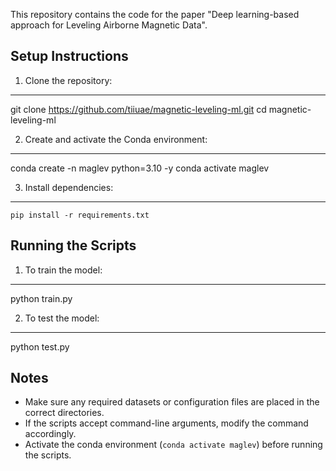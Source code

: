 This repository contains the code for the paper "Deep learning-based approach for Leveling Airborne Magnetic Data".


## Setup Instructions

1. Clone the repository:
-------------------------
git clone https://github.com/tiiuae/magnetic-leveling-ml.git
cd magnetic-leveling-ml

2. Create and activate the Conda environment:
---------------------------------------------
conda create -n maglev python=3.10 -y
conda activate maglev

3. Install dependencies:
------------------------
    pip install -r requirements.txt


## Running the Scripts

1. To train the model:
-----------------------
python train.py

2. To test the model:
----------------------
python test.py


## Notes

- Make sure any required datasets or configuration files are placed in the correct directories.
- If the scripts accept command-line arguments, modify the command accordingly.
- Activate the conda environment (`conda activate maglev`) before running the scripts.
